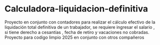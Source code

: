# Calculadora-liquidacion-definitiva
Proyecto en conjunto con contadores para realizar el cálculo efectivo de la liquidación total definitiva de un trabajador, se requiere ingresar el salario , si tiene derecho a cesantías , fecha de retiro y vacaciones no cobradas.
Proyecto para codigo limpio 2025 en conjunto con otros compañeros
